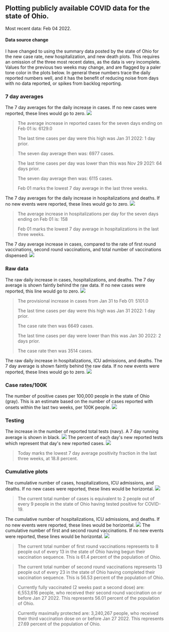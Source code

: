 ## Plotting publicly available COVID data for the state of Ohio. 

Most recent data: Feb 04 2022. 

#### Data source change
I have changed to using the summary data posted by the state of Ohio for the new case rate,
    new hospitalization, and new death plots. This requires an omission of the three most recent dates,
                       as the data is very incomplete. Values for the previous two weeks may change, and are flagged by a paler tone color in the plots below.
                       In general these numbers trace the daily reported numbers well, and it has the benefit
                       of reducing noise from days with no data reported, or spikes from backlog reporting. 

### 7 day averages
The 7 day averages for the daily increase in cases. If no new cases were reported, these lines would go to zero.
![](7dayaverage_cases.png)

>The average increase in reported cases for the seven days ending on Feb 01 is: 6129.0
>
>The last time cases per day were this high was Jan 31 2022: 1 day prior.
>
>The seven day average then was: 6977 cases.

>
>The last time cases per day was lower than this was Nov 29 2021: 64 days prior.
>
>The seven day average then was: 6115 cases.
>
>Feb 01 marks the lowest 7 day average in the last three weeks.

The 7 day averages for the daily increase in hospitalizations and deaths. If no new events were reported, these lines would go to zero.
![](7dayaverage_hospital.png)

>The average increase in hospitalizations per day for the seven days ending on Feb 01 is: 158
>
>Feb 01 marks the lowest 7 day average in hospitalizations in the last three weeks.

The 7 day average increase in cases, compared to the rate of first round vaccinations, second round vaccinations, and total number of vaccinations dispensed:
![](DailyVaccinationsCases.png)

### Raw data
The raw daily increase in cases, hospitalizations, and deaths. The 7 day average is shown faintly behind the raw data. If no new cases were reported, this line would go to zero.
![](DailyCases.png)

>The provisional increase in cases from Jan 31 to Feb 01: 5101.0 
>
>The last time cases per day were this high was Jan 31 2022: 1 day prior. 
>
>The case rate then was 6649 cases.
>
>The last time cases per day were lower than this was Jan 30 2022: 2 days prior. 
>
>The case rate then was 3514 cases.

The raw daily increase in hospitalizations, ICU admissions, and deaths. The 7 day average is shown faintly behind the raw data. If no new events were reported, these lines would go to zero.
![](DailyHospitalizations.png)

### Case rates/100K 

The number of positive cases per 100,000 people in the state of Ohio (gray). This is an estimate based on the number of cases reported with onsets within the last two weeks, per 100K people.
![](7dayaverage_rate.png)
### Testing

The increase in the number of reported total tests (navy). A 7 day running average is shown in black.
![](DailyTests.png)
The percent of each day's new reported tests which represent that day's new reported cases.
![](percentpositive_tests.png)

>Today marks the lowest 7 day average positivity fraction in the last three weeks, at 18.8 percent.

### Cumulative plots
The cumulative number of cases, hospitalizations, ICU admissions, and deaths. If no new cases were reported, these lines would be horizontal.
![](Cases.png)

>The current total number of cases is equivalent to 2 people out of every 9 people in the state of Ohio having tested positive for COVID-19.

The cumulative number of hospitalizations, ICU admissions, and deaths. If no new events were reported, these lines would be horizontal.
![](Hospitalizations.png)
The cumulative number of first and second round vaccinations. If no new events were reported, these lines would be horizontal.
![](Vaccinations.png)

>The current total number of first round vaccinations represents to 8 people out of every 13 in the state of Ohio having begun their vaccination sequence.
>This is 61.4 percent of the population of Ohio.

>The current total number of second round vaccinations represents 13 people out of every 23 in the state of Ohio having completed their vaccination sequence.
>This is 56.53 percent of the population of Ohio.

>Currently fully vaccinated (2 weeks past a second dose) are: 6,553,616 people, who received their second round vaccination on or before Jan 27 2022.
>This represents 56.01 percent of the population of Ohio.

>Currently maximally protected are: 3,240,267 people, who received their third vaccination dose on or before Jan 27 2022.
>This represents 27.69 percent of the population of Ohio.

